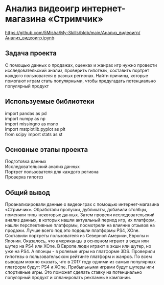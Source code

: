 # Анализ видеоигр интернет-магазина «Стримчик»
https://github.com/5Misha/My-Skills/blob/main/Анализ_видеоигр/Анализ_видеоигр.ipynb

## Задача проекта
С помощью данных о продажах, оценках и жанрах игр нужно провести исследовательский анализ, проверить гипотезы, составить портрет каждого пользователя в разных регионах. Найти причины, которые помогают играм стать популярными, чтобы предугадать потенциально популярный продукт

## Используемые библиотеки
import pandas as pd  
import numpy as np  
import missingno as msno  
import matplotlib.pyplot as plt  
from scipy import stats as st

## Основные этапы проекта
Подготовка данных  
Исследовательский анализ данных  
Портрет пользователя для каждого региона  
Проверка гипотез

## Общий вывод
Проанализировали данные о видеоиграх с помощью интернет-магазина «Стримчик». Обработали пропуски, дубликаты, добавили столбцы, поменяли типы некоторых данных. Затем провели исследовательский анализ данных, в которых нашли актуальный период игр, их платформ, нашли перспективные платформы, посмотрели на влияние отзывов на продажи. Лучше всего под это подошли платформы PS4, XOne. Составили портреты пользователя из Северной Америки, Европы и Японии. Оказалось, что американцы в основном играют в экшн или шутер на PS4 или XOne. В Европе люди играют в экшн или шутер, но уже на PS4. А японцы - в ролевые игры на платформе 3DS. Проверили гипотезы о пользовательском рейтинге платформ и жанров. По всем выводам можно сказать, что в 2017 году одними из самых популярных платформ будут: PS4 и XOne. Прибыльными играми будут шутеры или спортивные игры. Это поможет сделать ставку на потенциально популярный продукт и спланировать рекламные кампании.
